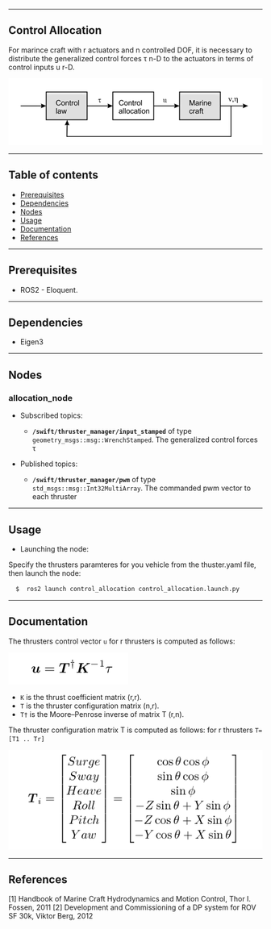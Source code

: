 --------
Control Allocation
------

For marince craft with r actuators and n controlled DOF, it is necessary to distribute the generalized control forces τ n-D  to the actuators in terms of control inputs u r-D.

![control_allocation](./imgs/control_allocation.png)

--------
Table of contents
------

* [Prerequisites](#Prerequisites)
* [Dependencies](#Dependencies )
* [Nodes](#Nodes)
* [Usage](#Usage)
* [Documentation](#Documentation)
* [References](#References)

--------
Prerequisites
------

* ROS2 - Eloquent.

--------
Dependencies
------

* Eigen3

--------
Nodes
------

### allocation_node

- Subscribed topics:
  - **`/swift/thruster_manager/input_stamped`** of type `geometry_msgs::msg::WrenchStamped`. The generalized control forces τ

- Published topics:
  - **`/swift/thruster_manager/pwm`** of type `std_msgs::msg::Int32MultiArray`. The commanded pwm vector to each thruster

--------
Usage
------

* Launching the node:

Specify the thrusters paramteres for you vehicle from the thuster.yaml file, then launch the node:

```sh
  $  ros2 launch control_allocation control_allocation.launch.py
```

--------
Documentation
------
The thrusters control vector `u` for r thrusters is computed as follows:

![u](./imgs/u.png)

* `K`  is the thrust coefficient matrix (r,r).
* `T`  is the thruster configuration matrix  (n,r).
* `T†` is the Moore–Penrose inverse of matrix T (r,n).

The thruster configuration matrix T  is computed as follows: for r thrusters `T= [T1 .. Tr]`

![Ti](./imgs/Ti.png)


 --------
References
------

[1] Handbook of Marine Craft Hydrodynamics and Motion Control, Thor I. Fossen, 2011
[2] Development and Commissioning of a DP system for ROV SF 30k, Viktor Berg, 2012

